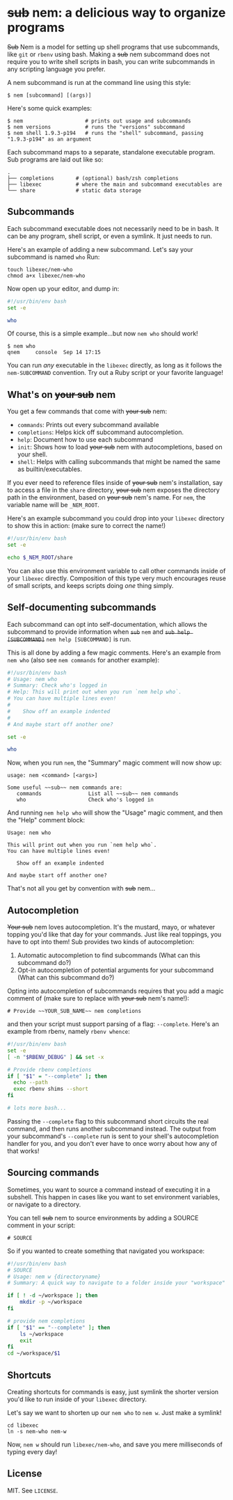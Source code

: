 # ~~sub~~ nem: a delicious way to organize programs

~~Sub~~ Nem is a model for setting up shell programs that use subcommands, like `git` or `rbenv` using bash. Making a ~~sub~~ nem subcommand does not require you to write shell scripts in bash, you can write subcommands in any scripting language you prefer.

A nem subcommand is run at the command line using this style:

    $ nem [subcommand] [(args)]

Here's some quick examples:

    $ nem                    # prints out usage and subcommands
    $ nem versions           # runs the "versions" subcommand
    $ nem shell 1.9.3-p194   # runs the "shell" subcommand, passing "1.9.3-p194" as an argument

Each subcommand maps to a separate, standalone executable program. Sub programs are laid out like so:

    .
    ├── completions       # (optional) bash/zsh completions
    ├── libexec           # where the main and subcommand executables are
    └── share             # static data storage

## Subcommands

Each subcommand executable does not necessarily need to be in bash. It can be any program, shell script, or even a symlink. It just needs to run.

Here's an example of adding a new subcommand. Let's say your subcommand is named `who` Run:

    touch libexec/nem-who
    chmod a+x libexec/nem-who

Now open up your editor, and dump in:

``` bash
#!/usr/bin/env bash
set -e

who
```

Of course, this is a simple example...but now `nem who` should work!

    $ nem who
    qnem     console  Sep 14 17:15 

You can run *any* executable in the `libexec` directly, as long as it follows the `nem-SUBCOMMAND` convention. Try out a Ruby script or your favorite language!

## What's on ~~your sub~~ nem

You get a few commands that come with ~~your sub~~ nem:

* `commands`: Prints out every subcommand available
* `completions`: Helps kick off subcommand autocompletion.
* `help`: Document how to use each subcommand
* `init`: Shows how to load ~~your sub~~ nem with autocompletions, based on your shell.
* `shell`: Helps with calling subcommands that might be named the same as builtin/executables.

If you ever need to reference files inside of ~~your sub~~ nem's installation, say to access a file in the `share` directory, ~~your sub~~ nem exposes the directory path in the environment, based on ~~your sub~~ nem's name. For `nem`, the variable name will be `_NEM_ROOT`.

Here's an example subcommand you could drop into your `libexec` directory to show this in action: (make sure to correct the name!)

``` bash
#!/usr/bin/env bash
set -e

echo $_NEM_ROOT/share
```

You can also use this environment variable to call other commands inside of your `libexec` directly. Composition of this type very much encourages reuse of small scripts, and keeps scripts doing *one* thing simply.

## Self-documenting subcommands

Each subcommand can opt into self-documentation, which allows the subcommand to provide information when ~~`sub`~~ `nem` and ~~`sub help [SUBCOMMAND]`~~ `nem help [SUBCOMMAND]` is run.

This is all done by adding a few magic comments. Here's an example from `nem who` (also see `nem commands` for another example):

``` bash
#!/usr/bin/env bash
# Usage: nem who
# Summary: Check who's logged in
# Help: This will print out when you run `nem help who`.
# You can have multiple lines even!
#
#    Show off an example indented
#
# And maybe start off another one?

set -e

who
```

Now, when you run `nem`, the "Summary" magic comment will now show up:

    usage: nem <command> [<args>]

    Some useful ~~sub~~ nem commands are:
       commands               List all ~~sub~~ nem commands
       who                    Check who's logged in

And running `nem help who` will show the "Usage" magic comment, and then the "Help" comment block:

    Usage: nem who

    This will print out when you run `nem help who`.
    You can have multiple lines even!

       Show off an example indented

    And maybe start off another one?

That's not all you get by convention with ~~sub~~ nem...

## Autocompletion

~~Your sub~~ nem loves autocompletion. It's the mustard, mayo, or whatever topping you'd like that day for your commands. Just like real toppings, you have to opt into them! Sub provides two kinds of autocompletion:

1. Automatic autocompletion to find subcommands (What can this subcommand do?)
2. Opt-in autocompletion of potential arguments for your subcommand (What can this subcommand do?)

Opting into autocompletion of subcommands requires that you add a magic comment of (make sure to replace with ~~your sub~~ nem's name!):

    # Provide ~~YOUR_SUB_NAME~~ nem completions

and then your script must support parsing of a flag: `--complete`. Here's an example from rbenv, namely `rbenv whence`:

``` bash
#!/usr/bin/env bash
set -e
[ -n "$RBENV_DEBUG" ] && set -x

# Provide rbenv completions
if [ "$1" = "--complete" ]; then
  echo --path
  exec rbenv shims --short
fi

# lots more bash...
```

Passing the `--complete` flag to this subcommand short circuits the real command, and then runs another subcommand instead. The output from your subcommand's `--complete` run is sent to your shell's autocompletion handler for you, and you don't ever have to once worry about how any of that works!

## Sourcing commands

Sometimes, you want to source a command instead of executing it in a
subshell. This happen in cases like you want to set environment
variables, or navigate to a directory.

You can tell ~~sub~~ nem to source environments by adding a SOURCE comment in your script:

    # SOURCE

So if you wanted to create something that navigated you workspace:

``` bash
#!/usr/bin/env bash
# SOURCE
# Usage: nem w {directoryname}
# Summary: A quick way to navigate to a folder inside your "workspace" location. 

if [ ! -d ~/workspace ]; then
    mkdir -p ~/workspace
fi

# provide nem completions
if [ "$1" == "--complete" ]; then  
    ls ~/workspace
    exit
fi
cd ~/workspace/$1
```

## Shortcuts

Creating shortcuts for commands is easy, just symlink the shorter version you'd like to run inside of your `libexec` directory.

Let's say we want to shorten up our `nem who` to `nem w`. Just make a symlink!

    cd libexec
    ln -s nem-who nem-w

Now, `nem w` should run `libexec/nem-who`, and save you mere milliseconds of typing every day!

## License

MIT. See `LICENSE`.
